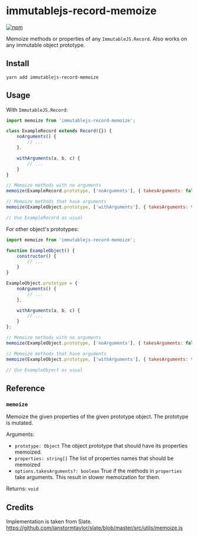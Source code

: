 # immutablejs-record-memoize

[![npm](https://img.shields.io/npm/v/immutablejs-record-memoize.svg?style=flat-square)](https://www.npmjs.com/package/immutablejs-record-memoize)

Memoize methods or properties of any `ImmutableJS.Record`. Also works on any immutable object prototype.

## Install

```
yarn add immutablejs-record-memoize
```

## Usage

With `ImmutableJS.Record`:

```js
import memoize from 'immutablejs-record-memoize';

class ExampleRecord extends Record({}) {
    noArguments() {
        // ...
    },

    withArguments(a, b, c) {
        // ...
    }
}

// Memoize methods with no arguments
memoize(ExampleRecord.prototype, ['noArguments'], { takesArguments: false });

// Memoize methods that have arguments
memoize(ExampleObject.prototype, ['withArguments'], { takesArguments: true });

// Use ExampleRecord as usual
```

For other object's prototypes:

```js
import memoize from 'immutablejs-record-memoize';

function ExampleObject() {
    constructor() {
        // ...
    }
}

ExampleObject.prototype = {
    noArguments() {
        // ...
    },

    withArguments(a, b, c) {
        // ...
    }
};

// Memoize methods with no arguments
memoize(ExampleObject.prototype, ['noArguments'], { takesArguments: false });

// Memoize methods that have arguments
memoize(ExampleObject.prototype, ['withArguments'], { takesArguments: true });

// Use ExampleObject as usual
```

## Reference

### `memoize`

Memoize the given properties of the given prototype object. The prototype is mutated.

Arguments:

- `prototype: Object`
  The object prototype that should have its properties memoized.
- `properties: string[]`
  The list of properties names that should be memoized
- `options.takesArguments?: boolean`
  True if the methods in `properties` take arguments. This result in slower memoization for them.

Returns: `void`


## Credits

Implementation is taken from Slate.
https://github.com/ianstormtaylor/slate/blob/master/src/utils/memoize.js
